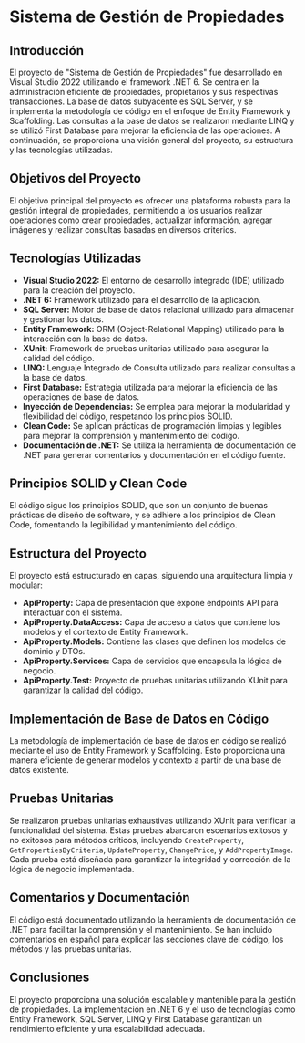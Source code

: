 # Sistema de Gestión de Propiedades

## Introducción

El proyecto de "Sistema de Gestión de Propiedades" fue desarrollado en Visual Studio 2022 utilizando el framework .NET 6. Se centra en la administración eficiente de propiedades, propietarios y sus respectivas transacciones. La base de datos subyacente es SQL Server, y se implementa la metodología de código en el enfoque de Entity Framework y Scaffolding. Las consultas a la base de datos se realizaron mediante LINQ y se utilizó First Database para mejorar la eficiencia de las operaciones. A continuación, se proporciona una visión general del proyecto, su estructura y las tecnologías utilizadas.

## Objetivos del Proyecto

El objetivo principal del proyecto es ofrecer una plataforma robusta para la gestión integral de propiedades, permitiendo a los usuarios realizar operaciones como crear propiedades, actualizar información, agregar imágenes y realizar consultas basadas en diversos criterios.

## Tecnologías Utilizadas

- **Visual Studio 2022:** El entorno de desarrollo integrado (IDE) utilizado para la creación del proyecto.
- **.NET 6:** Framework utilizado para el desarrollo de la aplicación.
- **SQL Server:** Motor de base de datos relacional utilizado para almacenar y gestionar los datos.
- **Entity Framework:** ORM (Object-Relational Mapping) utilizado para la interacción con la base de datos.
- **XUnit:** Framework de pruebas unitarias utilizado para asegurar la calidad del código.
- **LINQ:** Lenguaje Integrado de Consulta utilizado para realizar consultas a la base de datos.
- **First Database:** Estrategia utilizada para mejorar la eficiencia de las operaciones de base de datos.
- **Inyección de Dependencias:** Se emplea para mejorar la modularidad y flexibilidad del código, respetando los principios SOLID.
- **Clean Code:** Se aplican prácticas de programación limpias y legibles para mejorar la comprensión y mantenimiento del código.
- **Documentación de .NET:** Se utiliza la herramienta de documentación de .NET para generar comentarios y documentación en el código fuente.

## Principios SOLID y Clean Code

El código sigue los principios SOLID, que son un conjunto de buenas prácticas de diseño de software, y se adhiere a los principios de Clean Code, fomentando la legibilidad y mantenimiento del código.

## Estructura del Proyecto

El proyecto está estructurado en capas, siguiendo una arquitectura limpia y modular:

- **ApiProperty:** Capa de presentación que expone endpoints API para interactuar con el sistema.
- **ApiProperty.DataAccess:** Capa de acceso a datos que contiene los modelos y el contexto de Entity Framework.
- **ApiProperty.Models:** Contiene las clases que definen los modelos de dominio y DTOs.
- **ApiProperty.Services:** Capa de servicios que encapsula la lógica de negocio.
- **ApiProperty.Test:** Proyecto de pruebas unitarias utilizando XUnit para garantizar la calidad del código.

## Implementación de Base de Datos en Código

La metodología de implementación de base de datos en código se realizó mediante el uso de Entity Framework y Scaffolding. Esto proporciona una manera eficiente de generar modelos y contexto a partir de una base de datos existente.

## Pruebas Unitarias

Se realizaron pruebas unitarias exhaustivas utilizando XUnit para verificar la funcionalidad del sistema. Estas pruebas abarcaron escenarios exitosos y no exitosos para métodos críticos, incluyendo `CreateProperty`, `GetPropertiesByCriteria`, `UpdateProperty`, `ChangePrice`, y `AddPropertyImage`. Cada prueba está diseñada para garantizar la integridad y corrección de la lógica de negocio implementada.

## Comentarios y Documentación

El código está documentado utilizando la herramienta de documentación de .NET para facilitar la comprensión y el mantenimiento. Se han incluido comentarios en español para explicar las secciones clave del código, los métodos y las pruebas unitarias.

## Conclusiones

El proyecto proporciona una solución escalable y mantenible para la gestión de propiedades. La implementación en .NET 6 y el uso de tecnologías como Entity Framework, SQL Server, LINQ y First Database garantizan un rendimiento eficiente y una escalabilidad adecuada.
